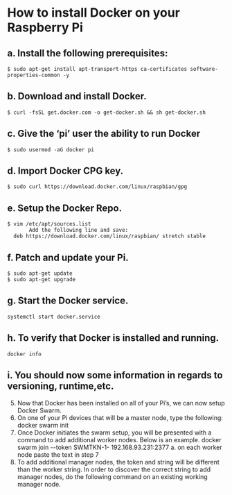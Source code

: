 # How to install Docker on your Raspberry Pi


## a. Install the following prerequisites:
  ```
  $ sudo apt-get install apt-transport-https ca-certificates software-properties-common -y
  ```
## b. Download and install Docker.
  ```
  $ curl -fsSL get.docker.com -o get-docker.sh && sh get-docker.sh
  ```
  
## c. Give the ‘pi’ user the ability to run Docker
  ```
  $ sudo usermod -aG docker pi
  ```
## d. Import Docker CPG key.
  ```
  $ sudo curl https://download.docker.com/linux/raspbian/gpg
  ```
## e. Setup the Docker Repo.
  ```
  $ vim /etc/apt/sources.list
         Add the following line and save:   
    deb https://download.docker.com/linux/raspbian/ stretch stable
  ```  
  
## f. Patch and update your Pi.
  ```
  $ sudo apt-get update
  $ sudo apt-get upgrade
  ```
## g. Start the Docker service.
  ```
  systemctl start docker.service
  ```
  
## h. To verify that Docker is installed and running.
  ```
  docker info
  ```
## i. You should now some information in regards to versioning, runtime,etc.
5. Now that Docker has been installed on all of your Pi’s, we can now setup Docker Swarm.
6. On one of your Pi devices that will be a master node, type the following:
docker swarm init
7. Once Docker initiates the swarm setup, you will be presented with a command to add additional worker nodes. Below is an example.
docker swarm join --token SWMTKN-1-<token-key> 192.168.93.231:2377
    a. on each worker node paste the text in step 7 
8. To add additional manager nodes, the token and string will be different than the worker string. In order to discover the correct string to add manager nodes, do the following command on an existing working manager node.  
